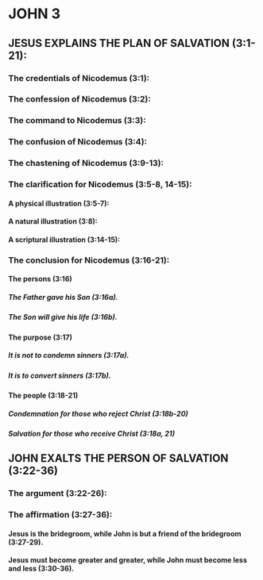 ---
---
# JOHN 3
## JESUS EXPLAINS THE PLAN OF SALVATION (3:1-21): 
###  The credentials of Nicodemus (3:1): 
###  The confession of Nicodemus (3:2): 
###  The command to Nicodemus (3:3): 
###  The confusion of Nicodemus (3:4): 
###  The chastening of Nicodemus (3:9-13): 
###  The clarification for Nicodemus (3:5-8, 14-15): 
####  A physical illustration (3:5-7): 
####  A natural illustration (3:8): 
####  A scriptural illustration (3:14-15): 
###  The conclusion for Nicodemus (3:16-21): 
####  The persons (3:16) 
#####  The Father gave his Son (3:16a). 
#####  The Son will give his life (3:16b). 
####  The purpose (3:17) 
#####  It is not to condemn sinners (3:17a). 
#####  It is to convert sinners (3:17b). 
####  The people (3:18-21) 
#####  Condemnation for those who reject Christ (3:18b-20) 
#####  Salvation for those who receive Christ (3:18a, 21) 
## JOHN EXALTS THE PERSON OF SALVATION (3:22-36) 
###  The argument (3:22-26): 
###  The affirmation (3:27-36): 
####  Jesus is the bridegroom, while John is but a friend of the bridegroom (3:27-29). 
####  Jesus must become greater and greater, while John must become less and less (3:30-36). 
